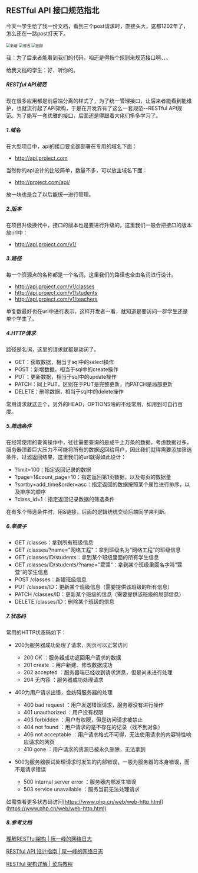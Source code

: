 ## RESTful API 接口规范指北

今天一学生给了我一份文档，看到三个post请求时，直接头大，这都1202年了，怎么还在一路post打天下。

<img src="C:\Users\honor\Desktop\新增.png" alt="新增" style="zoom:70%;" />

<img src="C:\Users\honor\Desktop\修改.png" alt="修改" style="zoom:70%;" />

<img src="C:\Users\honor\Desktop\删除.png" alt="删除" style="zoom:70%;" />

我：为了后来者能看到我们的代码，咱还是得按个规则来规范接口啊、、、

给我文档的学生：好，听你的。

##### RESTful API规范

现在很多应用都是前后端分离的样式了，为了统一管理接口，让后来者能看到能维护，也就流行起了API架构，于是在开发界有了这么一套规范--RESTful API规范。为了能写一套优雅的接口，后面还是得跟着大佬们多多学习了。

##### 1.域名

在大型项目中，api的接口要全部部署在专用的域名下面：

* http://api.project.com

当然你的api设计的比较简单，数量不多，可以放主域名下面：

* http://project.com/api/

放一块也是会了以后能统一进行管理。

##### 2.版本

在项目升级换代中，接口的版本也是要进行升级的，这里我们一般会把接口的版本放url中：

* http://api.project.com/v1/

##### 3.路径

每一个资源点的名称都是一个名词，这里我们的路径也全由名词进行设计。

* http://api.project.com/v1/classes
* http://api.project.com/v1/students
* http://api.project.com/v1/teachers

单复数最好也在url中进行表示，这样开发者一看，就知道是要访问一群学生还是单个学生了。

##### 4.HTTP请求

路径是名词，这里的请求就都是动词了。

* GET：获取数据，相当于sql中的select操作
* POST：新增数据，相当于sql中的create操作
* PUT：更新数据，相当于sql中的update操作
* PATCH：同上PUT，区别在于PUT是完整更新，而PATCH是局部更新
* DELETE：删除数据，相当于sql中的delete操作

常用请求就这五个，另外的HEAD，OPTIONS啥的不经常用，如用到可自行百度。

##### 5.筛选条件

在经常使用的查询操作中，往往需要查询的是成千上万条的数据，考虑数据过多，服务器顶着巨大压力不可能将所有的数据返回给用户，因此我们就得需要添加筛选条件，过滤返回结果，这里我们的url就得如此设计：

* ?limit=100：指定返回记录的数据
* ?page=1&count_page=10：指定返回第1页数据，以及每页的数据量
* ?sortby=add_time&order=asc：指定返回的数据按照某个属性进行排序，以及排序的顺序
* ?class_id=1：指定返回记录数据的筛选条件

在有多个筛选条件时，用&链接，后面的逻辑统统交给后端同学来判断。

##### 6.举栗子

* GET /classes：拿到所有班级信息
* GET /classes/?name="网络工程"：拿到班级名为“网络工程”的班级信息
* GET /classes/ID/students：拿到某个班级里面的所有学生信息
* GET /classes/ID/students/?name="萱萱"：拿到某个班级里面名字叫“萱萱”的学生信息
* POST /classes：新建班级信息
* PUT /classes/ID：更新某个班级信息（需要提供该班级的所有信息）
* PATCH /classes/ID：更新某个班级的信息（需要提供该班级的局部信息）
* DELETE /classes/ID：删除某个班级的信息

##### 7.状态码

常用的HTTP状态码如下：

* 200为服务器成功处理了请求，网页可以正常访问
  * 200 OK ：服务器成功返回用户请求的数据
  * 201 create ：用户新建、修改数据成功
  * 202 accepted ：服务器端已经收到请求消息，但是尚未进行处理
  * 204 无内容 ：服务器成功处理请求

* 400为用户请求出错，会妨碍服务器的处理
  * 400 bad request ：用户发送错误请求，服务器没有进行操作
  * 401 unauthorized ：用户没有权限
  * 403 forbidden ：用户有权限，但是访问请求被禁止
  * 404 not found ：用户请求的是不存在的记录（找不到对象）
  * 406 not acceptable ：用户请求格式不可得，无法使用请求的内容特性响应请求的网页
  * 410 gone ：用户请求的资源已被永久删除，无法拿到

* 500为服务器尝试处理请求时发生的内部错误，一般为服务器的本身错误，而不是请求错误
  * 500 internal server error ：服务器内部发生错误
  * 503 service unavailable ：服务当前无法处理请求

如需查看更多状态码访问[https://www.php.cn/web/web-http.html](https://www.php.cn/web/web-http.html)

##### 8.参考文档

[理解RESTful架构 | 阮一峰的网络日志](https://www.ruanyifeng.com/blog/2011/09/restful.html)

[RESTful API 设计指南 | 阮一峰的网络日志](http://www.ruanyifeng.com/blog/2014/05/restful_api.html)

[RESTful 架构详解 | 菜鸟教程](https://www.runoob.com/w3cnote/restful-architecture.html)

